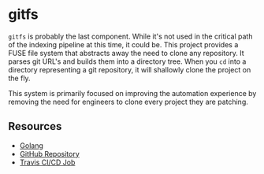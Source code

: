 # gitfs

`gitfs` is probably the last component.
While it's not used in the critical path of the indexing pipeline at this time, it could be.
This project provides a FUSE file system that abstracts away the need to clone any repository.
It parses git URL's and builds them into a directory tree.
When you `cd` into a directory representing a git repository, it will shallowly clone the project on the fly.

This system is primarily focused on improving the automation experience by removing the need for engineers to clone every project they are patching.

## Resources

* [Golang](https://golang.org/)
* [GitHub Repository](https://github.com/deps-cloud/gitfs)
* [Travis CI/CD Job](https://travis-ci.com/deps-cloud/gitfs)
